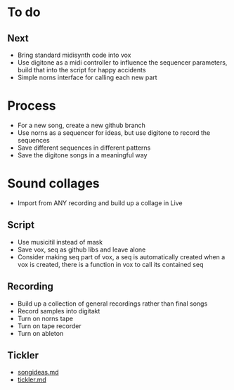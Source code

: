 # To do

## Next
- Bring standard midisynth code into vox
- Use digitone as a midi controller to influence the sequencer parameters, build that into the script for happy accidents
- Simple norns interface for calling each new part

# Process
- For a new song, create a new github branch
- Use norns as a sequencer for ideas, but use digitone to record the sequences
- Save different sequences in different patterns
- Save the digitone songs in a meaningful way

# Sound collages
- Import from ANY recording and build up a collage in Live

## Script
- Use musicitil instead of mask
- Save vox, seq as github libs and leave alone
- Consider making seq part of vox, a seq is automatically created when a vox is created, there is a function in vox to call its contained seq

## Recording
- Build up a collection of general recordings rather than final songs
- Record samples into digitakt
- Turn on norns tape
- Turn on tape recorder
- Turn on ableton

## Tickler
- [songideas.md](songideas.md)
- [tickler.md](tickler.md)
